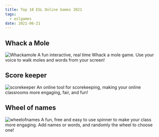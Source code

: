 ```yaml
---
title: Top 10 ESL Online Games 2021
tags: 
  - eslgames 
date: 2021-06-21
---
```


## Whack a Mole
![Whackamole][whackamole]
A fun interactive, real time Whack a mole game. Use your voice to walk moles and words from your screen!

## Score keeper
![scorekeeper][scorekeeper]
An online tool for scorekeeping, making your online classrooms more engaging, fair, and fun!

## Wheel of names
![wheelofnames][wheelofnames]
A fun, free and easy to use spinner to make your class more engaging. Add names or words, and randomly the wheel to choose one!


[whackamole]: https://esl-games.vercel.app/whack-a-mole.png
[scorekeeper]: https://esl-games.vercel.app/score-keeper.png
[wheelofnames]: https://esl-games.vercel.app/wheel-of-names.png
